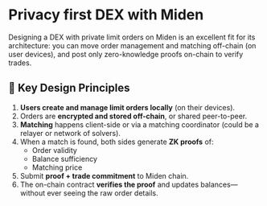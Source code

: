 # Privacy first DEX with Miden

Designing a DEX with private limit orders on Miden is an excellent fit for its architecture: you can move order management and matching off-chain (on user devices), and post only zero-knowledge proofs on-chain to verify trades.

## 🧱 Key Design Principles

1. **Users create and manage limit orders locally** (on their devices).
2. Orders are **encrypted and stored off-chain**, or shared peer-to-peer.
3. **Matching** happens client-side or via a matching coordinator (could be a relayer or network of solvers).
4. When a match is found, both sides generate **ZK proofs** of:
    - Order validity
    - Balance sufficiency
    - Matching price
5. Submit **proof + trade commitment** to Miden chain.
6. The on-chain contract **verifies the proof** and updates balances—without ever seeing the raw order details.